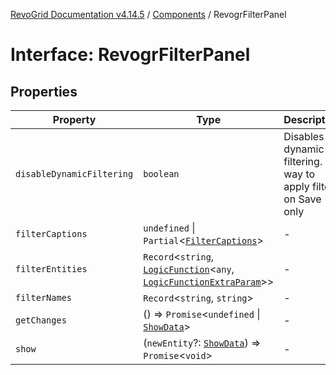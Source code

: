 [RevoGrid Documentation v4.14.5](README.md) / [Components](Namespace.Components.md) / RevogrFilterPanel

# Interface: RevogrFilterPanel

## Properties

| Property | Type | Description | Defined in |
| ------ | ------ | ------ | ------ |
| `disableDynamicFiltering` | `boolean` | Disables dynamic filtering. A way to apply filters on Save only | [src/components.d.ts:446](https://github.com/revolist/revogrid/blob/395fb64310e6654557393205ff295dbb2f4142c5/src/components.d.ts#L446) |
| `filterCaptions` | `undefined` \| `Partial`\<[`FilterCaptions`](Interface.FilterCaptions.md)\> | - | [src/components.d.ts:447](https://github.com/revolist/revogrid/blob/395fb64310e6654557393205ff295dbb2f4142c5/src/components.d.ts#L447) |
| `filterEntities` | `Record`\<`string`, [`LogicFunction`](Interface.LogicFunction.md)\<`any`, [`LogicFunctionExtraParam`](TypeAlias.LogicFunctionExtraParam.md)\>\> | - | [src/components.d.ts:448](https://github.com/revolist/revogrid/blob/395fb64310e6654557393205ff295dbb2f4142c5/src/components.d.ts#L448) |
| `filterNames` | `Record`\<`string`, `string`\> | - | [src/components.d.ts:449](https://github.com/revolist/revogrid/blob/395fb64310e6654557393205ff295dbb2f4142c5/src/components.d.ts#L449) |
| `getChanges` | () => `Promise`\<`undefined` \| [`ShowData`](Interface.ShowData.md)\> | - | [src/components.d.ts:450](https://github.com/revolist/revogrid/blob/395fb64310e6654557393205ff295dbb2f4142c5/src/components.d.ts#L450) |
| `show` | (`newEntity`?: [`ShowData`](Interface.ShowData.md)) => `Promise`\<`void`\> | - | [src/components.d.ts:451](https://github.com/revolist/revogrid/blob/395fb64310e6654557393205ff295dbb2f4142c5/src/components.d.ts#L451) |
